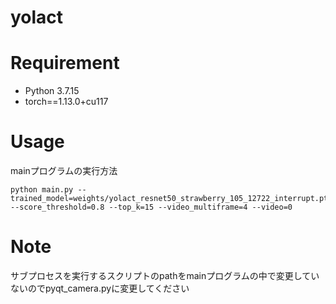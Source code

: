 # yolact
 

 
# Requirement
 
 
* Python 3.7.15
* torch==1.13.0+cu117
 
# Usage
 
mainプログラムの実行方法
 
```
python main.py --trained_model=weights/yolact_resnet50_strawberry_105_12722_interrupt.pth --score_threshold=0.8 --top_k=15 --video_multiframe=4 --video=0
```
 
# Note
 サブプロセスを実行するスクリプトのpathをmainプログラムの中で変更していないのでpyqt_camera.pyに変更してください

